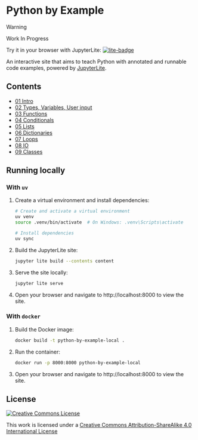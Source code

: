 # Python by Example

> [!WARNING]
> Work In Progress

Try it in your browser with JupyterLite: [![lite-badge](https://jupyterlite.rtfd.io/en/latest/_static/badge.svg)](https://jduabe.dev/python-by-example)

An interactive site that aims to teach Python with annotated and runnable code examples, powered by [JupyterLite](https://jupyterlite.readthedocs.io/en/stable/).

## Contents

- [01 Intro](https://jduabe.dev/python-by-example/notebooks/index.html?path=01+Intro.ipynb)
- [02 Types, Variables, User input](https://jduabe.dev/python-by-example/notebooks/index.html?path=02+Types%2C+Variables%2C+User+input.ipynb)
- [03 Functions](https://jduabe.dev/python-by-example/notebooks/index.html?path=03+Functions.ipynb)
- [04 Conditionals](https://jduabe.dev/python-by-example/notebooks/index.html?path=04+Conditionals.ipynb)
- [05 Lists](https://jduabe.dev/python-by-example/notebooks/index.html?path=05+Lists.ipynb)
- [06 Dictionaries](https://jduabe.dev/python-by-example/notebooks/index.html?path=06+Dictionaries.ipynb)
- [07 Loops](https://jduabe.dev/python-by-example/notebooks/index.html?path=07+Loops.ipynb)
- [08 IO](https://jduabe.dev/python-by-example/notebooks/index.html?path=08+IO.ipynb)
- [09 Classes](https://jduabe.dev/python-by-example/notebooks/index.html?path=09+Classes.ipynb)

## Running locally

### With `uv`

1. Create a virtual environment and install dependencies:

   ```bash
   # Create and activate a virtual environment
   uv venv
   source .venv/bin/activate  # On Windows: .venv\Scripts\activate
   
   # Install dependencies
   uv sync
   ```

2. Build the JupyterLite site:

   ```bash
   jupyter lite build --contents content
   ```

3. Serve the site locally:

   ```bash
   jupyter lite serve
   ```

4. Open your browser and navigate to http://localhost:8000 to view the site.

### With `docker`

1. Build the Docker image:

   ```bash
   docker build -t python-by-example-local .
   ```

2. Run the container:

   ```bash
   docker run -p 8000:8000 python-by-example-local
   ```

3. Open your browser and navigate to http://localhost:8000 to view the site.


## License

<a rel="license" href="http://creativecommons.org/licenses/by-sa/4.0/"><img alt="Creative Commons License" style="border-width:0" src="http://i.creativecommons.org/l/by-sa/4.0/88x31.png" /></a><br />

This work is licensed under a [Creative Commons Attribution-ShareAlike 4.0 International License](http://creativecommons.org/licenses/by-sa/4.0/)
